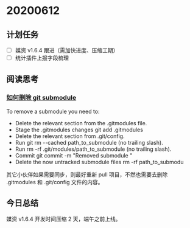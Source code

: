 # 20200612

## 计划任务

- [ ] 媒资 v1.6.4 跟进（需加快进度、压缩工期）
- [ ] 统计插件上报字段梳理

## 阅读思考

### [如何删除 git submodule](https://gist.github.com/myusuf3/7f645819ded92bda6677)

To remove a submodule you need to:

- Delete the relevant section from the .gitmodules file.
- Stage the .gitmodules changes git add .gitmodules
- Delete the relevant section from .git/config.
- Run git rm --cached path_to_submodule (no trailing slash).
- Run rm -rf .git/modules/path_to_submodule (no trailing slash).
- Commit git commit -m "Removed submodule <name>"
- Delete the now untracked submodule files rm -rf path_to_submodu

其它小伙伴如果需要同步，则最好重新 pull 项目，不然也需要去删除 .gitmodules 和 .git/config 文件的内容。

## 今日总结

媒资 v1.6.4 开发时间压缩 2 天，端午之前上线。
